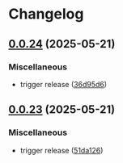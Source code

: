 # Changelog

## [0.0.24](https://github.com/Coalfire-CF/terraform-aws-securitycore/compare/v0.0.23...v0.0.24) (2025-05-21)


### Miscellaneous

* trigger release ([36d95d6](https://github.com/Coalfire-CF/terraform-aws-securitycore/commit/36d95d69b3786313f4db66d2802989295171ce0b))

## [0.0.23](https://github.com/Coalfire-CF/terraform-aws-securitycore/compare/v0.0.22...v0.0.23) (2025-05-21)


### Miscellaneous

* trigger release ([51da126](https://github.com/Coalfire-CF/terraform-aws-securitycore/commit/51da126f7e6b89244e6d0c2056f8d928d5536895))
